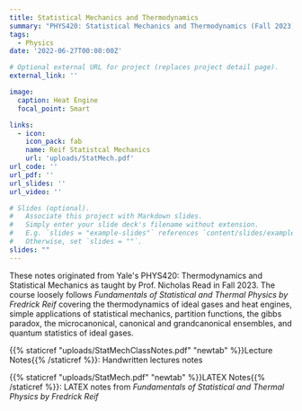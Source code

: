 ```yaml
---
title: Statistical Mechanics and Thermodynamics
summary: "PHYS420: Statistical Mechanics and Thermodynamics (Fall 2023)"
tags:
  - Physics
date: '2022-06-27T00:00:00Z'

# Optional external URL for project (replaces project detail page).
external_link: ''

image:
  caption: Heat Engine
  focal_point: Smart

links:
  - icon: 
    icon_pack: fab
    name: Reif Statistcal Mechanics
    url: 'uploads/StatMech.pdf'
url_code: ''
url_pdf: ''
url_slides: ''
url_video: ''

# Slides (optional).
#   Associate this project with Markdown slides.
#   Simply enter your slide deck's filename without extension.
#   E.g. `slides = "example-slides"` references `content/slides/example-slides.md`.
#   Otherwise, set `slides = ""`.
slides: ""
---
```


These notes originated from Yale's PHYS420: Thermodynamics and Statistical Mechanics as taught by Prof. Nicholas Read in Fall 2023. The course loosely follows *Fundamentals of Statistical and Thermal Physics by Fredrick  Reif* covering the thermodynamics of ideal gases and heat engines, simple applications of statistical mechanics, partition functions, the gibbs paradox, the microcanonical, canonical and grandcanonical ensembles, and quantum statistics of ideal gases.

{{% staticref "uploads/StatMechClassNotes.pdf" "newtab" %}}Lecture Notes{{% /staticref %}}: Handwritten  lectures notes 

{{% staticref "uploads/StatMech.pdf" "newtab" %}}LATEX Notes{{% /staticref %}}: LATEX notes from *Fundamentals of Statistical and Thermal Physics by Fredrick  Reif*